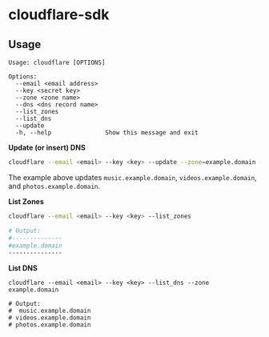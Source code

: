 # cloudflare-sdk

## Usage

```
Usage: cloudflare [OPTIONS]

Options:
  --email <email address>
  --key <secret key>
  --zone <zone name>
  --dns <dns record name>
  --list_zones
  --list_dns
  --update
  -h, --help               Show this message and exit
```

**Update (or insert) DNS**
```bash
cloudflare --email <email> --key <key> --update --zone=example.domain --dns='music,videos,photos'
```
The example above updates `music.example.domain`, `videos.example.domain`, and `photos.example.domain`.

**List Zones**
```bash
cloudflare --email <email> --key <key> --list_zones

# Output: 
#--------------
#example.domain
---------------
```

**List DNS**
```
cloudflare --email <email> --key <key> --list_dns --zone example.domain

# Output:
#  music.example.domain
# videos.example.domain
# photos.example.domain
```

